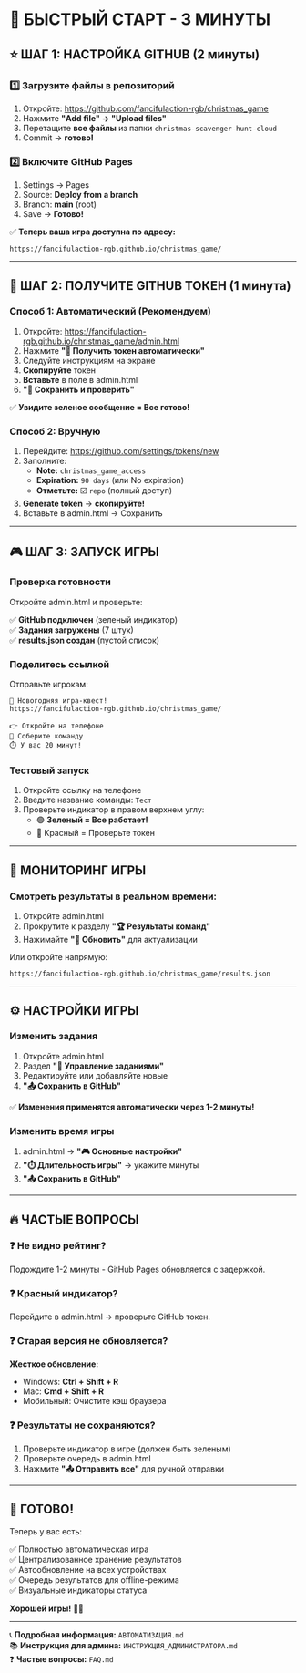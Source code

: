 # 🚀 БЫСТРЫЙ СТАРТ - 3 МИНУТЫ

## ⭐ ШАГ 1: НАСТРОЙКА GITHUB (2 минуты)

### 1️⃣ Загрузите файлы в репозиторий

1. Откройте: https://github.com/fancifulaction-rgb/christmas_game
2. Нажмите **"Add file" → "Upload files"**
3. Перетащите **все файлы** из папки `christmas-scavenger-hunt-cloud`
4. Commit → **готово!**

### 2️⃣ Включите GitHub Pages

1. Settings → Pages
2. Source: **Deploy from a branch**
3. Branch: **main** (root)
4. Save → **Готово!**

✅ **Теперь ваша игра доступна по адресу:**
```
https://fancifulaction-rgb.github.io/christmas_game/
```

---

## 🔑 ШАГ 2: ПОЛУЧИТЕ GITHUB ТОКЕН (1 минута)

### Способ 1: Автоматический (Рекомендуем)

1. Откройте: https://fancifulaction-rgb.github.io/christmas_game/admin.html
2. Нажмите **"🔑 Получить токен автоматически"**
3. Следуйте инструкциям на экране
4. **Скопируйте** токен
5. **Вставьте** в поле в admin.html
6. **"💾 Сохранить и проверить"**

✅ **Увидите зеленое сообщение = Все готово!**

### Способ 2: Вручную

1. Перейдите: https://github.com/settings/tokens/new
2. Заполните:
   - **Note:** `christmas_game_access`
   - **Expiration:** `90 days` (или No expiration)
   - **Отметьте:** ☑️ `repo` (полный доступ)
3. **Generate token** → **скопируйте!**
4. Вставьте в admin.html → Сохранить

---

## 🎮 ШАГ 3: ЗАПУСК ИГРЫ

### Проверка готовности

Откройте admin.html и проверьте:

✅ **GitHub подключен** (зеленый индикатор)  
✅ **Задания загружены** (7 штук)  
✅ **results.json создан** (пустой список)  

### Поделитесь ссылкой

Отправьте игрокам:
```
🎄 Новогодняя игра-квест!
https://fancifulaction-rgb.github.io/christmas_game/

👉 Откройте на телефоне
👥 Соберите команду
⏱️ У вас 20 минут!
```

### Тестовый запуск

1. Откройте ссылку на телефоне
2. Введите название команды: `Тест`
3. Проверьте индикатор в правом верхнем углу:
   - 🟢 **Зеленый = Все работает!**
   - 🔴 Красный = Проверьте токен

---

## 👀 МОНИТОРИНГ ИГРЫ

### Смотреть результаты в реальном времени:

1. Откройте admin.html
2. Прокрутите к разделу **"🏆 Результаты команд"**
3. Нажимайте **"🔄 Обновить"** для актуализации

Или откройте напрямую:
```
https://fancifulaction-rgb.github.io/christmas_game/results.json
```

---

## ⚙️ НАСТРОЙКИ ИГРЫ

### Изменить задания

1. Откройте admin.html
2. Раздел **"📝 Управление заданиями"**
3. Редактируйте или добавляйте новые
4. **"📤 Сохранить в GitHub"**

✅ **Изменения применятся автоматически через 1-2 минуты!**

### Изменить время игры

1. admin.html → **"🎮 Основные настройки"**
2. **"⏱️ Длительность игры"** → укажите минуты
3. **"📤 Сохранить в GitHub"**

---

## 🔥 ЧАСТЫЕ ВОПРОСЫ

### ❓ Не видно рейтинг?

Подождите 1-2 минуты - GitHub Pages обновляется с задержкой.

### ❓ Красный индикатор?

Перейдите в admin.html → проверьте GitHub токен.

### ❓ Старая версия не обновляется?

**Жесткое обновление:**
- Windows: **Ctrl + Shift + R**
- Mac: **Cmd + Shift + R**
- Мобильный: Очистите кэш браузера

### ❓ Результаты не сохраняются?

1. Проверьте индикатор в игре (должен быть зеленым)
2. Проверьте очередь в admin.html
3. Нажмите **"📤 Отправить все"** для ручной отправки

---

## 🎉 ГОТОВО!

Теперь у вас есть:

✅ Полностью автоматическая игра  
✅ Централизованное хранение результатов  
✅ Автообновление на всех устройствах  
✅ Очередь результатов для offline-режима  
✅ Визуальные индикаторы статуса  

**Хорошей игры! 🎄✨**

---

📞 **Подробная информация:** `АВТОМАТИЗАЦИЯ.md`  
📚 **Инструкция для админа:** `ИНСТРУКЦИЯ_АДМИНИСТРАТОРА.md`  
❓ **Частые вопросы:** `FAQ.md`  

